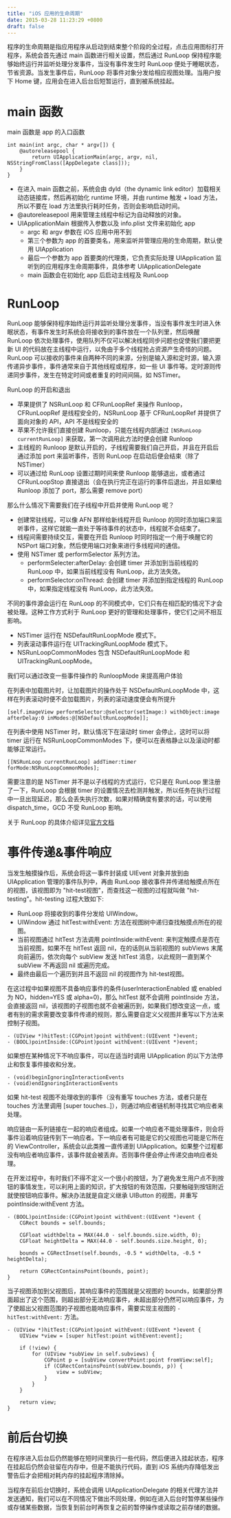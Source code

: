 ```yaml
---
title: "iOS 应用的生命周期"
date: 2015-03-28 11:23:29 +0800
draft: false
---
```


程序的生命周期是指应用程序从启动到结束整个阶段的全过程，点击应用图标打开程序，系统会首先通过 main 函数进行相关设置，然后通过 RunLoop 保持程序能够始终运行并监听处理分发事件，当没有事件发生时 RunLoop 便处于睡眠状态，节省资源。当发生事件后，RunLoop 将事件对象分发给相应视图处理。当用户按下 Home 键，应用会在进入后台后短暂运行，直到被系统挂起。

# main 函数
main 函数是 app 的入口函数   

```objc
int main(int argc, char * argv[]) {
    @autoreleasepool {
        return UIApplicationMain(argc, argv, nil, NSStringFromClass([AppDelegate class]));
    }
}
```  

- 在进入 main 函数之前，系统会由 dyld（the dynamic link editor）加载相关动态链接库，然后再初始化 runtime 环境，并由 runtime 触发 + load 方法，所以不要在 load 方法里执行耗时任务，否则会影响启动时间。
- @autoreleasepool 用来管理主线程中标记为自动释放的对象。
- UIApplicationMain 根据传入参数以及 info.plist 文件来初始化 app  
	- argc 和 argv 参数在 iOS 应用中用不到
	- 第三个参数为 app 的首要类名，用来监听并管理应用的生命周期，默认使用 UIApplication
	- 最后一个参数为 app 首要类的代理类，它负责实际处理 UIApplication 监听到的应用程序生命周期事件，具体参考 UIApplicationDelegate
	- main 函数会在初始化 app 后启动主线程及 RunLoop

# RunLoop
RunLoop 能够保持程序始终运行并监听处理分发事件，当没有事件发生时进入休眠状态，有事件发生时系统会将接收到的事件放在一个队列里，然后唤醒 RunLoop 依次处理事件，使用队列不仅可以解决线程同步问题也促使我们要把更新 UI 的代码放在主线程中运行，以免由于多个线程抢占资源产生奇怪的问题。RunLoop 可以接收的事件来自两种不同的来源，分别是输入源和定时源，输入源传递异步事件，事件通常来自于其他线程或程序，如一些 UI 事件等。定时源则传递同步事件，发生在特定时间或者重复的时间间隔，如 NSTimer。

RunLoop 的开启和退出

- 苹果提供了 NSRunLoop 和 CFRunLoopRef 来操作 Runloop，CFRunLoopRef 是线程安全的，NSRunLoop 基于 CFRunLoopRef 并提供了面向对象的 API，API 不是线程安全的
- 苹果不允许我们直接创建 Runloop，只能在线程内部通过 `[NSRunLoop currentRunLoop]` 来获取，第一次调用此方法时便会创建 Runloop
- 主线程的 Runloop 是默认开启的，子线程需要我们自己开启，并且在开启后通过添加 port 来监听事件，否则 RunLoop 在启动后便会结束（除了 NSTimer）
- 可以通过给 RunLoop 设置过期时间来使 Runloop 能够退出，或者通过 CFRunLoopStop 直接退出（会在执行完正在运行的事件后退出，并且如果给 Runloop 添加了 port，那么需要 remove port）

那么什么情况下需要我们在子线程中开启并使用 RunLoop 呢？

- 创建常驻线程，可以像 AFN 那样给新线程开启 Runloop 的同时添加端口来监听事件，这样它就能一直处于等待事件的状态中，线程就不会结束了。
- 线程间需要持续交互，需要在开启 Runloop 时同时指定一个用于唤醒它的 NSPort 端口对象，然后使用端口对象来进行多线程间的通信。
- 使用 NSTimer 或 performSelector 系列方法。
	- performSelecter:afterDelay: 会创建 timer 并添加到当前线程的 RunLoop 中，如果当前线程没有 RunLoop，此方法失效。
	- performSelector:onThread: 会创建 timer 并添加到指定线程的 RunLoop 中，如果指定线程没有 RunLoop，此方法失效。

不同的事件源会运行在 RunLoop 的不同模式中，它们只有在相匹配的情况下才会被处理。这种工作方式利于 RunLoop 更好的管理和处理事件，使它们之间不相互影响。

- NSTimer 运行在 NSDefaultRunLoopMode 模式下。
- 列表滚动事件运行在 UITrackingRunLoopMode 模式下。
- NSRunLoopCommonModes 包含 NSDefaultRunLoopMode 和 UITrackingRunLoopMode。 

我们可以通过改变一些事件操作的 RunloopMode 来提高用户体验

在列表中加载图片时，让加载图片的操作处于 NSDefaultRunLoopMode 中，这样在列表滚动时便不会加载图片，列表的滚动速度便会有所提升

```objc
[self.imageView performSelector:@selector(setImage:) withObject:image afterDelay:0 inModes:@[NSDefaultRunLoopMode]];
```

在列表中使用 NSTimer 时，默认情况下在滚动时 timer 会停止，这时可以将 timer 运行在 NSRunLoopCommonModes 下，便可以在表格静止以及滚动时都能够正常运行。

```objc
[[NSRunLoop currentRunLoop] addTimer:timer forMode:NSRunLoopCommonModes];
```

需要注意的是 NSTimer 并不是以子线程的方式运行，它只是在 RunLoop 里注册了一下，RunLoop 会根据 timer 的设置情况去检测并触发，所以任务在执行过程中一旦出现延迟，那么会丢失执行次数，如果对精确度有要求的话，可以使用 dispatch_time，GCD 不受 RunLoop 影响。 

关于 RunLoop 的具体介绍详见[官方文档](https://developer.apple.com/library/content/documentation/Cocoa/Conceptual/Multithreading/RunLoopManagement/RunLoopManagement.html#//apple_ref/doc/uid/10000057i-CH16-SW1)

# 事件传递&事件响应
当发生触摸操作后，系统会将这一事件封装成 UIEvent 对象并放到由 UIApplication 管理的事件队列中，再由 RunLoop 接收事件并传递给触摸点所在的视图，该视图即为 "hit-test视图"，而查找这一视图的过程就叫做 "hit-testing"。hit-testing 过程大致如下: 
 
- RunLoop 将接收到的事件分发给 UIWindow。
- UIWindow 通过 hitTest:withEvent: 方法在视图树中递归查找触摸点所在的视图。
- 当前视图通过 hitTest 方法调用 pointInside:withEvent: 来判定触摸点是否在当前视图，如果不在 hitTest 返回 nil，在的话则从当前视图的 subViews 末尾向前遍历，依次向每个 subView 发送 hitTest 消息，以此规则一直到某个 subView 不再返回 nil 或遍历完成。
- 最终由最后一个遍历到并且不返回 nil 的视图作为 hit-test视图。

在这过程中如果视图不具备响应事件的条件(userInteractionEnabled 或 enabled 为 NO，hidden=YES 或 alpha=0)，那么 hitTest 就不会调用 pointInside 方法，会直接返回 nil，该视图的子视图也就不会被遍历到，如果我们想改变这一点，或者有别的需求需要改变事件传递的规则，那么需要自定义父视图并重写以下方法来控制子视图。

```objc
- (UIView *)hitTest:(CGPoint)point withEvent:(UIEvent *)event;
- (BOOL)pointInside:(CGPoint)point withEvent:(UIEvent *)event;
```

如果想在某种情况下不响应事件，可以在适当时调用 UIApplication 的以下方法停止和恢复事件接收和分发。

```objc
- (void)beginIgnoringInteractionEvents
- (void)endIgnoringInteractionEvents
```

如果 hit-test 视图不处理收到的事件（没有重写 touches 方法，或者只是在 touches 方法里调用 [super touches..]），则通过响应者链机制寻找其它响应者来处理。

响应链由一系列链接在一起的响应者组成。如果一个响应者不能处理事件，则会将事件沿着响应链传到下一响应者。下一响应者有可能是它的父视图也可能是它所在的 ViewController，系统会以此类推一直传递到 UIApplication。如果整个过程都没有响应者响应事件，该事件就会被丢弃。否则事件便会停止传递交由响应者处理。

在开发过程中，有时我们不得不定义一个很小的按钮，为了避免发生用户点不到按钮的事情发生，可以利用上面的知识，扩大按钮的有效范围，只要触碰到按钮附近就使按钮响应事件。解决办法就是自定义继承 UIButton 的视图，并重写 pointInside:withEvent 方法。

```objc
- (BOOL)pointInside:(CGPoint)point withEvent:(UIEvent *)event {
    CGRect bounds = self.bounds;

    CGFloat widthDelta = MAX(44.0 - self.bounds.size.width, 0);
    CGFloat heightDelta = MAX(44.0 - self.bounds.size.height, 0);

    bounds = CGRectInset(self.bounds, -0.5 * widthDelta, -0.5 * heightDelta);

    return CGRectContainsPoint(bounds, point);
}
```

当子视图添加到父视图后，其响应事件的范围就是父视图的 bounds，如果部分界面超出了这个范围，则超出部分无法响应事件，未超出部分仍然可以响应事件，为了使超出父视图范围的子视图也能响应事件，需要实现主视图的 `- hitTest:withEvent:` 方法。

```objc
- (UIView *)hitTest:(CGPoint)point withEvent:(UIEvent *)event {
    UIView *view = [super hitTest:point withEvent:event];
    
    if (!view) {
        for (UIView *subView in self.subviews) {
            CGPoint p = [subView convertPoint:point fromView:self];
            if (CGRectContainsPoint(subView.bounds, p)) {
                view = subView;
            }
        }
    }
    
    return view;
}
```

# 前后台切换
在程序进入后台后仍然能够在短时间里执行一些代码，然后便进入挂起状态，程序在挂起后仍然会驻留在内存中，但是不能执行代码，直到 iOS 系统内存降低发出警告后才会把相对耗内存的挂起程序清除掉。  

当程序在前后台切换时，系统会调用 UIApplicationDelegate 的相关代理方法并发送通知，我们可以在不同情况下做出不同处理，例如在进入后台时暂停某些操作或存储某些数据，当恢复到前台时再恢复之前的暂停操作或读取之前存储的数据。


